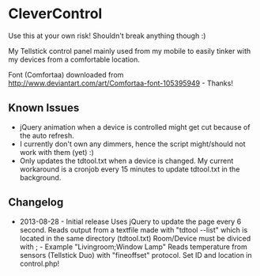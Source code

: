 CleverControl
=============

Use this at your own risk! Shouldn't break anything though :)

My Tellstick control panel mainly used from my mobile to easily tinker with my devices from a comfortable location.

Font (Comfortaa) downloaded from http://www.deviantart.com/art/Comfortaa-font-105395949 - Thanks!

Known Issues
------------
* jQuery animation when a device is controlled might get cut because of the auto refresh.
* I currently don't own any dimmers, hence the script might/should not work with them (yet) :) 
* Only updates the tdtool.txt when a device is changed. My current workaround is a cronjob every 15 minutes to update tdtool.txt in the background.

Changelog
---------
* 2013-08-28 - Initial release
    Uses jQuery to update the page every 6 second.
    Reads output from a textfile made with "tdtool --list" which is located in the same directory (tdtool.txt)
    Room/Device must be diviced with ; - Example "Livingroom;Window Lamp"
    Reads temperature from sensors (Tellstick Duo) with "fineoffset" protocol. Set ID and location in control.php!
